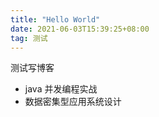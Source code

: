 ```yaml
---
title: "Hello World"
date: 2021-06-03T15:39:25+08:00
tag: 测试
---
```


测试写博客

- java 并发编程实战
- 数据密集型应用系统设计